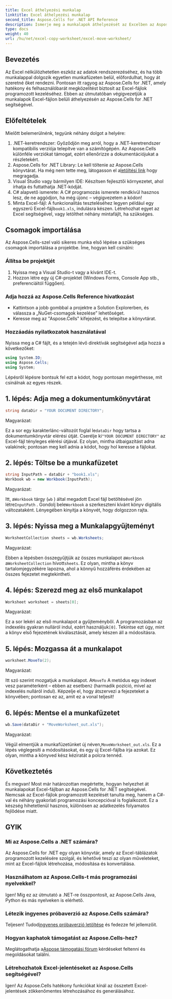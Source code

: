 ```yaml
---
title: Excel áthelyezési munkalap
linktitle: Excel áthelyezési munkalap
second_title: Aspose.Cells for .NET API Reference
description: Ismerje meg a munkalapok áthelyezését az Excelben az Aspose.Cells for .NET használatával lépésenkénti útmutatónkban. Sajátítsa el az Excel programozás művészetét.
type: docs
weight: 40
url: /hu/net/excel-copy-worksheet/excel-move-worksheet/
---
```

## Bevezetés

Az Excel nélkülözhetetlen eszköz az adatok rendszerezéséhez, és ha több munkalappal dolgozik egyetlen munkafüzeten belül, előfordulhat, hogy át szeretné őket rendezni. Pontosan itt ragyog az Aspose.Cells for .NET, amely hatékony és felhasználóbarát megközelítést biztosít az Excel-fájlok programozott kezeléséhez. Ebben az útmutatóban végigvezetjük a munkalapok Excel-fájlon belüli áthelyezésén az Aspose.Cells for .NET segítségével.

## Előfeltételek

Mielőtt belemerülnénk, tegyünk néhány dolgot a helyére:

1. .NET-keretrendszer: Győződjön meg arról, hogy a .NET-keretrendszer kompatibilis verziója telepítve van a számítógépén. Az Aspose.Cells különféle verziókat támogat, ezért ellenőrizze a dokumentációjukat a részletekért.
2.  Aspose.Cells for .NET Library: Le kell töltenie az Aspose.Cells könyvtárat. Ha még nem tette meg, látogasson el a[letöltési link](https://releases.aspose.com/cells/net/) hogy megragadja.
3. Visual Studio vagy bármilyen IDE: Készítsen fejlesztői környezetet, ahol írhatja és futtathatja .NET-kódját.
4. C# alapvető ismerete: A C# programozás ismerete rendkívül hasznos lesz, de ne aggódjon, ha még újonc – végigvezetem a kódon!
5.  Minta Excel-fájl: A funkcionalitás teszteléséhez legyen például egy egyszerű Excel-fájl`book1.xls`, indulásra készen. Létrehozhat egyet az Excel segítségével, vagy letölthet néhány mintafájlt, ha szükséges.

## Csomagok importálása

Az Aspose.Cells-szel való sikeres munka első lépése a szükséges csomagok importálása a projektbe. Íme, hogyan kell csinálni:

### Állítsa be projektjét

1. Nyissa meg a Visual Studio-t vagy a kívánt IDE-t.
2. Hozzon létre egy új C#-projektet (Windows Forms, Console App stb., preferenciáitól függően).

### Adja hozzá az Aspose.Cells Reference hivatkozást

- Kattintson a jobb gombbal a projektre a Solution Explorerben, és válassza a „NuGet-csomagok kezelése” lehetőséget.
- Keresse meg az "Aspose.Cells" kifejezést, és telepítse a könyvtárat.

### Hozzáadás nyilatkozatok használatával

Nyissa meg a C# fájlt, és a tetején lévő direktívák segítségével adja hozzá a következőket:

```csharp
using System.IO;
using Aspose.Cells;
using System;
```

Lépésről lépésre bontsuk fel ezt a kódot, hogy pontosan megérthesse, mit csinálnak az egyes részek.

## 1. lépés: Adja meg a dokumentumkönyvtárat

```csharp
string dataDir = "YOUR DOCUMENT DIRECTORY";
```

Magyarázat: 

Ez a sor egy karakterlánc-változót foglal le`dataDir` hogy tartsa a dokumentumkönyvtár elérési útját. Cserélje ki`"YOUR DOCUMENT DIRECTORY"` az Excel-fájl tényleges elérési útjával. Ez olyan, mintha útbaigazítást adna valakinek; pontosan meg kell adnia a kódot, hogy hol keresse a fájlokat.

## 2. lépés: Töltse be a munkafüzetet

```csharp
string InputPath = dataDir + "book1.xls";
Workbook wb = new Workbook(InputPath);
```

Magyarázat:  

 Itt, a`Workbook` tárgy (`wb` ) által megadott Excel fájl betöltésével jön létre`InputPath` . Gondolj bele`Workbook` a szerkeszteni kívánt könyv digitális változataként. Lényegében kinyitja a könyvét, hogy dolgozzon rajta.

## 3. lépés: Nyissa meg a Munkalapgyűjteményt

```csharp
WorksheetCollection sheets = wb.Worksheets;
```

Magyarázat:  

 Ebben a lépésben összegyűjtjük az összes munkalapot a`Workbook` a`WorksheetCollection` hívott`sheets`. Ez olyan, mintha a könyv tartalomjegyzékére lapozna, ahol a könnyű hozzáférés érdekében az összes fejezetet megtekintheti.

## 4. lépés: Szerezd meg az első munkalapot

```csharp
Worksheet worksheet = sheets[0];
```

Magyarázat:  

 Ez a sor lekéri az első munkalapot a gyűjteményből. A programozásban az indexelés gyakran nulláról indul, ezért használjuk`[0]`. Tekintse ezt úgy, mint a könyv első fejezetének kiválasztását, amely készen áll a módosításra.

## 5. lépés: Mozgassa át a munkalapot

```csharp
worksheet.MoveTo(2);
```

Magyarázat:  

 Itt szó szerint mozgatjuk a munkalapot. A`MoveTo` A metódus egy indexet vesz paraméterként – ebben az esetben`2` (harmadik pozíció, mivel az indexelés nulláról indul). Képzelje el, hogy átszervezi a fejezeteket a könyvében; pontosan ez az, amit ez a vonal teljesít!

## 6. lépés: Mentse el a munkafüzetet

```csharp
wb.Save(dataDir + "MoveWorksheet_out.xls");
```

Magyarázat:  

 Végül elmentjük a munkafüzetünket új néven,`MoveWorksheet_out.xls`. Ez a lépés véglegesíti a módosításokat, és egy új Excel-fájlba írja azokat. Ez olyan, mintha a könyved kész kéziratát a polcra tennéd.

## Következtetés

És megvan! Most már határozottan megértette, hogyan helyezhet át munkalapokat Excel-fájlban az Aspose.Cells for .NET segítségével. Nemcsak az Excel-fájlok programozott kezelését tanulta meg, hanem a C#-val és néhány gyakorlati programozási koncepcióval is foglalkozott. Ez a készség hihetetlenül hasznos, különösen az adatkezelés folyamatos fejlődése miatt.

## GYIK

### Mi az Aspose.Cells a .NET számára?
Az Aspose.Cells for .NET egy olyan könyvtár, amely az Excel-táblázatok programozott kezelésére szolgál, és lehetővé teszi az olyan műveleteket, mint az Excel-fájlok létrehozása, módosítása és konvertálása.

### Használhatom az Aspose.Cells-t más programozási nyelvekkel?
Igen! Míg ez az útmutató a .NET-re összpontosít, az Aspose.Cells Java, Python és más nyelveken is elérhető.

### Létezik ingyenes próbaverzió az Aspose.Cells számára?
 Teljesen! Tudod[ingyenes próbaverzió letöltése](https://releases.aspose.com/) és fedezze fel jellemzőit.

### Hogyan kaphatok támogatást az Aspose.Cells-hez?
 Meglátogathatja a[Aspose támogatási fórum](https://forum.aspose.com/c/cells/9) kérdéseket feltenni és megoldásokat találni.

### Létrehozhatok Excel-jelentéseket az Aspose.Cells segítségével?
Igen! Az Aspose.Cells hatékony funkciókat kínál az összetett Excel-jelentések zökkenőmentes létrehozásához és generálásához.